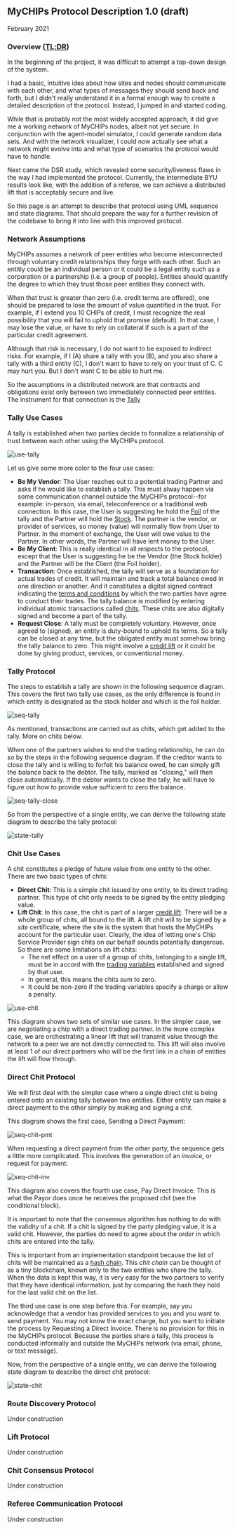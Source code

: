 ## MyCHIPs Protocol Description 1.0 (draft)
February 2021

### Overview ([TL;DR](#network-assumptions))
In the beginning of the project, it was difficult to attempt a top-down design of the system.

I had a basic, intuitive idea about how sites and nodes should communicate with each other,
and what types of messages they should send back and forth, but I didn't really understand it
in a formal enough way to create a detailed description of the protocol.
Instead, I jumped in and started coding.

While that is probably not the most widely accepted approach, it did give me a working network of MyCHIPs nodes, albeit not yet secure.
In conjunction with the agent-model simulator, I could generate random data sets.
And with the network visualizer, I could now actually see what a network might evolve into and what type of scenarios the protocol would have to handle.

Next came the DSR study, which revealed some security/liveness flaws in the way I had implemented the protocol.
Currently, the intermediate BYU results look like, with the addition of a referee, we can achieve a distributed lift that is acceptably secure and live.

So this page is an attempt to describe that protocol using UML sequence and state diagrams.
That should prepare the way for a further revision of the codebase to bring it into line with this improved protocol.

### Network Assumptions
MyCHIPs assumes a network of peer entities who become interconnected through voluntary credit relationships they forge with each other.
Such an entitiy could be an individual person or it could be a legal entity such as a corporation or a partnership (i.e. a group of people).
Entities should quantify the degree to which they trust those peer entities they connect with.

When that trust is greater than zero (i.e. credit terms are offered), one should be prepared to lose the amount of value quantified in the trust.
For example, if I extend you 10 CHIPs of credit, I must recognize the real possibility that you will fail to uphold that promise (default).
In that case, I may lose the value, or have to rely on collateral if such is a part of the particular credit agreement.

Although that risk is necessary, I do not want to be exposed to indirect risks.
For example, if I (A) share a tally with you (B), and you also share a tally with a third entity (C), I don't want to have to rely on your trust of C.
C may hurt you.  But I don't want C to be able to hurt me.

So the assumptions in a distributed network are that contracts and obligations exist only between two immediately connected peer entities.
The instrument for that connection is the [Tally](./Tallies.md)

### Tally Use Cases
A tally is established when two parties decide to formalize a relationship of trust between each other using the MyCHIPs protocol.

![use-tally](uml/use-tally.svg)

Let us give some more color to the four use cases:
- **Be My Vendor**:
  The User reaches out to a potential trading Partner and asks if he would like to establish a tally.
  This must alway happen via some communication channel outside the MyCHIPs protocol--for example: in-person, via email, teleconference or a traditional web connection.
  In this case, the User is suggesting he hold the [Foil](Tallies.md#tally-parts) of the tally and the Partner will hold the [Stock](Tallies.md#tally-parts).
  The partner is the vendor, or provider of services, so money (value) will normally flow from User to Partner.
  In the moment of exchange, the User will owe value to the Partner.
  In other words, the Partner will have lent money to the User.
- **Be My Client**:
  This is really identical in all respects to the protocol, except that the User is suggesting he be the Vendor (the Stock holder) and the Partner will be the Client (the Foil holder).
- **Transaction**:
  Once established, the tally will serve as a foundation for actual trades of credit.
  It will maintain and track a total balance owed in one direction or another.
  And it constitutes a digital signed contract indicating the [terms and conditions](Tallies.md#credit-terms) by which the two parties have agree to conduct their trades.
  The tally balance is modified by entering individual atomic transactions called [chits](https://www.dictionary.com/browse/chit).
  These chits are also digitally signed and become a part of the tally.
- **Request Close**:
  A tally must be completely voluntary.
  However, once agreed to (signed), an entity is duty-bound to uphold its terms.
  So a tally can be closed at any time, but the obligated entity must somehow bring the tally balance to zero.
  This might involve a [credit lift](Lifts.md) or it could be done by giving product, services, or conventional money.

### Tally Protocol
The steps to establish a tally are shown in the following sequence diagram.
This covers the first two tally use cases, as the only difference is found in which entity is designated as the stock holder and which is the foil holder.

![seq-tally](uml/seq-tally.svg)

As mentioned, transactions are carried out as chits, which get added to the tally.
More on chits below.

When one of the partners wishes to end the trading relationship, he can do so by the steps in the following sequence diagram.
If the creditor wants to close the tally and is willing to forfeit his balance owed, he can simply gift the balance back to the debtor.
The tally, marked as "closing," will then close automatically.
If the debtor wants to close the tally, he will have to figure out how to provide value sufficient to zero the balance.

![seq-tally-close](uml/seq-tally-close.svg)

So from the perspective of a single entity, we can derive the following state diagram to describe the tally protocol:

![state-tally](uml/state-tally.svg)


### Chit Use Cases
A chit constitutes a pledge of future value from one entity to the other.
There are two basic types of chits:
- **Direct Chit**:
  This is a simple chit issued by one entity, to its direct trading partner.
  This type of chit only needs to be signed by the entity pledging value.
- **Lift Chit**:
  In this case, the chit is part of a larger [credit lift](Lifts.md).
  There will be a whole group of chits, all bound to the lift.
  A lift chit will to be signed by a *site* certificate, where the site is the system that hosts the MyCHIPs account for the particular user.
  Clearly, the idea of letting one's Chip Service Provider sign chits on our behalf sounds potentially dangerous.
  So there are some limitations on lift chits:
  - The net effect on a user of a group of chits, belonging to a single lift, must be in accord with the [trading variables](Lifts.md#trading-variables) established and signed by that user.
  - In general, this means the chits sum to zero.
  - It could be non-zero if the trading variables specify a charge or allow a penalty.

![use-chit](uml/use-chit.svg)

This diagram shows two sets of similar use cases.
In the simpler case, we are negotiating a chip with a direct trading partner.
In the more complex case, we are orchestrating a linear lift that will transmit value through the network to a peer we are not directly connected to.
This lift will also involve at least 1 of our direct partners who will be the first link in a chain of entities the lift will flow through.

### Direct Chit Protocol
We will first deal with the simpler case where a single direct chit is being entered onto an existing tally between two entities.
Either entity can make a direct payment to the other simply by making and signing a chit.

This diagram shows the first case, Sending a Direct Payment:

![seq-chit-pmt](uml/seq-chit-pmt.svg)

When requesting a direct payment from the other party, the sequence gets a little more complicated.
This involves the generation of an *invoice,* or request for payment:

![seq-chit-inv](uml/seq-chit-inv.svg)

This diagram also covers the fourth use case, Pay Direct Invoice.
This is what the Payor does once he receives the proposed chit (see the conditional block).

It is important to note that the consensus algorithm has nothing to do with the validity of a chit.
If a chit is signed by the party pledging value, it is a valid chit.
However, the parties do need to agree about the *order* in which chits are entered into the tally.

This is important from an implementation standpoint because the list of chits will be maintained as a [hash chain](https://en.wikipedia.org/wiki/Hash_chain).
This *chit chain* can be thought of as a tiny blockchain, known only to the two entities who share the tally.
When the data is kept this way, it is very easy for the two partners to verify that they have identical information, just by comparing the hash they hold for the last valid chit on the list.

The third use case is one step before this.
For example, say you acknowledge that a vendor has provided services to you and you want to send payment.
You may not know the exact charge, but you want to initiate the process by Requesting a Direct Invoice.
There is no provision for this in the MyCHIPs protocol.
Because the parties share a tally, this process is conducted informally and outside the MyCHIPs network (via email, phone, or text message).

Now, from the perspective of a single entity, we can derive the following state diagram to describe the direct chit protocol:

![state-chit](uml/state-chit.svg)

### Route Discovery Protocol
Under construction

### Lift Protocol
Under construction

### Chit Consensus Protocol
Under construction

### Referee Communication Protocol
Under construction
